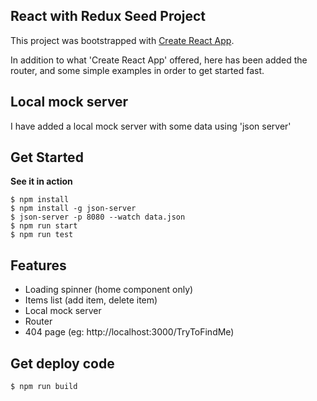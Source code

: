 ## React with Redux Seed Project
This project was bootstrapped with [Create React App](https://github.com/facebookincubator/create-react-app).

In addition to what 'Create React App' offered, here has been added the router, and some simple examples in order to get started fast.

## Local mock server
I have added a local mock server with some data using 'json server'

## Get Started
**See it in action**
```
$ npm install
$ npm install -g json-server
$ json-server -p 8080 --watch data.json
$ npm run start
$ npm run test
```

## Features
- Loading spinner (home component only)
- Items list (add item, delete item)
- Local mock server
- Router
- 404 page (eg: http://localhost:3000/TryToFindMe)

## Get deploy code
```
$ npm run build
```
